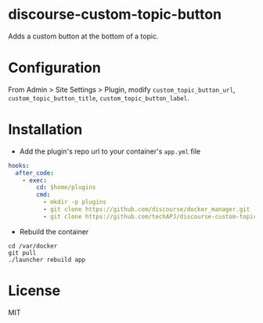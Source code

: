 discourse-custom-topic-button
=======================

Adds a custom button at the bottom of a topic.

Configuration
=====

From Admin > Site Settings > Plugin, modify `custom_topic_button_url`, `custom_topic_button_title`, `custom_topic_button_label`.

Installation
============

* Add the plugin's repo url to your container's `app.yml` file

```yml
hooks:
  after_code:
    - exec:
        cd: $home/plugins
        cmd:
          - mkdir -p plugins
          - git clone https://github.com/discourse/docker_manager.git
          - git clone https://github.com/techAPJ/discourse-custom-topic-button.git
```

* Rebuild the container

```
cd /var/docker
git pull
./launcher rebuild app
```

License
=======
MIT
